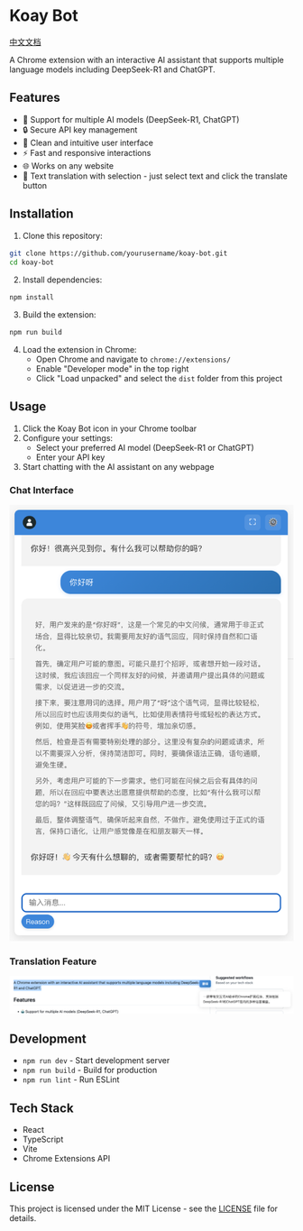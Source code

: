 # Koay Bot

[中文文档](./README_zh.md)

A Chrome extension with an interactive AI assistant that supports multiple language models including DeepSeek-R1 and ChatGPT.

## Features

- 🤖 Support for multiple AI models (DeepSeek-R1, ChatGPT)
- 🔒 Secure API key management
- 🎨 Clean and intuitive user interface
- ⚡ Fast and responsive interactions
- 🌐 Works on any website
- 🔄 Text translation with selection - just select text and click the translate button

## Installation

1. Clone this repository:
```bash
git clone https://github.com/yourusername/koay-bot.git
cd koay-bot
```

2. Install dependencies:
```bash
npm install
```

3. Build the extension:
```bash
npm run build
```

4. Load the extension in Chrome:
   - Open Chrome and navigate to `chrome://extensions/`
   - Enable "Developer mode" in the top right
   - Click "Load unpacked" and select the `dist` folder from this project

## Usage

1. Click the Koay Bot icon in your Chrome toolbar
2. Configure your settings:
   - Select your preferred AI model (DeepSeek-R1 or ChatGPT)
   - Enter your API key
3. Start chatting with the AI assistant on any webpage

### Chat Interface
![Chat Interface](./docs/chat.png)

### Translation Feature
![Translation Feature](./docs/translation.png)

## Development

- `npm run dev` - Start development server
- `npm run build` - Build for production
- `npm run lint` - Run ESLint

## Tech Stack

- React
- TypeScript
- Vite
- Chrome Extensions API

## License

This project is licensed under the MIT License - see the [LICENSE](./LICENSE) file for details.
